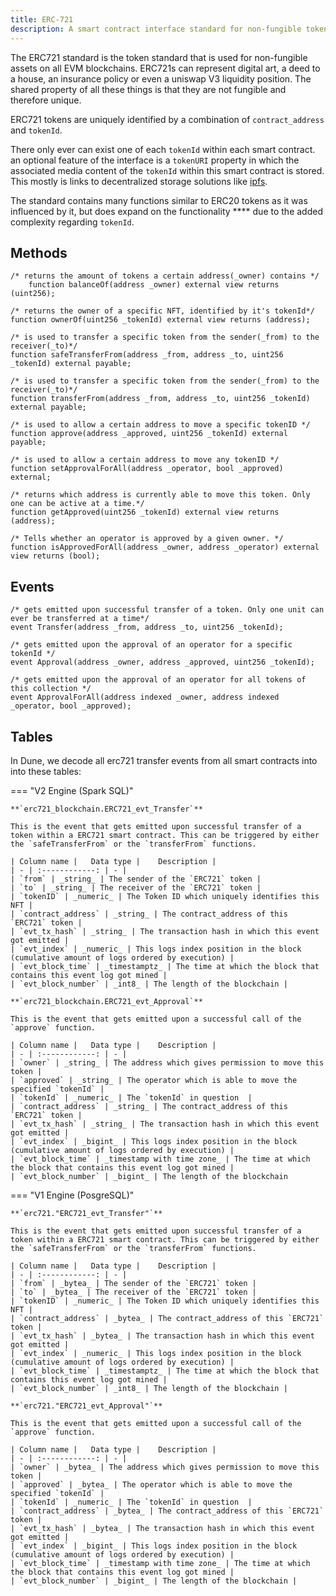 ```yaml
---
title: ERC-721
description: A smart contract interface standard for non-fungible tokens.
---
```


The ERC721 standard is the token standard that is used for non-fungible assets on all EVM blockchains. ERC721s can represent digital art, a deed to a house, an insurance policy or even a uniswap V3 liquidity position. The shared property of all these things is that they are not fungible and therefore unique. 

ERC721 tokens are uniquely identified by a combination of `contract_address` and `tokenId`. 

There only ever can exist one of each `tokenId` within each smart contract. an optional feature of the interface is a `tokenURI` property in which the associated media content of the `tokenId` within this smart contract is stored. This mostly is links to decentralized storage solutions like [ipfs](https://ipfs.io).

The standard contains many functions similar to ERC20 tokens as it was influenced by it, but does expand on the functionality **** due to the added complexity regarding `tokenId`.

## Methods

```solidity
/* returns the amount of tokens a certain address(_owner) contains */
    function balanceOf(address _owner) external view returns (uint256); 

/* returns the owner of a specific NFT, identified by it's tokenId*/
function ownerOf(uint256 _tokenId) external view returns (address);

/* is used to transfer a specific token from the sender(_from) to the receiver(_to)*/
function safeTransferFrom(address _from, address _to, uint256 _tokenId) external payable;

/* is used to transfer a specific token from the sender(_from) to the receiver(_to)*/
function transferFrom(address _from, address _to, uint256 _tokenId) external payable;

/* is used to allow a certain address to move a specific tokenID */
function approve(address _approved, uint256 _tokenId) external payable;

/* is used to allow a certain address to move any tokenID */
function setApprovalForAll(address _operator, bool _approved) external;

/* returns which address is currently able to move this token. Only one can be active at a time.*/
function getApproved(uint256 _tokenId) external view returns (address);

/* Tells whether an operator is approved by a given owner. */
function isApprovedForAll(address _owner, address _operator) external view returns (bool);
```

## Events

```solidity
/* gets emitted upon successful transfer of a token. Only one unit can ever be transferred at a time*/
event Transfer(address _from, address _to, uint256 _tokenId);

/* gets emitted upon the approval of an operator for a specific tokenId */
event Approval(address _owner, address _approved, uint256 _tokenId);

/* gets emitted upon the approval of an operator for all tokens of this collection */
event ApprovalForAll(address indexed _owner, address indexed _operator, bool _approved);
```

## Tables

In Dune, we decode all erc721 transfer events from all smart contracts into into these tables:

=== "V2 Engine (Spark SQL)"

    **`erc721_blockchain.ERC721_evt_Transfer`**

    This is the event that gets emitted upon successful transfer of a token within a ERC721 smart contract. This can be triggered by either the `safeTransferFrom` or the `transferFrom` functions.

    | Column name |   Data type |    Description |
    | - | :------------: | - |
    | `from` | _string_ | The sender of the `ERC721` token |
    | `to` | _string_ | The receiver of the `ERC721` token |
    | `tokenID` | _numeric_ | The Token ID which uniquely identifies this NFT |
    | `contract_address` | _string_ | The contract_address of this `ERC721` token |
    | `evt_tx_hash` | _string_ | The transaction hash in which this event got emitted |
    | `evt_index` | _numeric_ | This logs index position in the block (cumulative amount of logs ordered by execution) |
    | `evt_block_time` | _timestamptz_ | The time at which the block that contains this event log got mined |
    | `evt_block_number` | _int8_ | The length of the blockchain |

    **`erc721_blockchain.ERC721_evt_Approval`**

    This is the event that gets emitted upon a successful call of the `approve` function.

    | Column name |   Data type |    Description |
    | - | :------------: | - |
    | `owner` | _string_ | The address which gives permission to move this token |
    | `approved` | _string_ | The operator which is able to move the specified `tokenId` |
    | `tokenId` | _numeric_ | The `tokenId` in question  |
    | `contract_address` | _string_ | The contract_address of this `ERC721` token |
    | `evt_tx_hash` | _string_ | The transaction hash in which this event got emitted |
    | `evt_index` | _bigint_ | This logs index position in the block (cumulative amount of logs ordered by execution) |
    | `evt_block_time` | _timestamp with time zone_ | The time at which the block that contains this event log got mined |
    | `evt_block_number` | _bigint_ | The length of the blockchain             

=== "V1 Engine (PosgreSQL)"

    **`erc721."ERC721_evt_Transfer"`**

    This is the event that gets emitted upon successful transfer of a token within a ERC721 smart contract. This can be triggered by either the `safeTransferFrom` or the `transferFrom` functions.

    | Column name |   Data type |    Description |
    | - | :------------: | - |
    | `from` | _bytea_ | The sender of the `ERC721` token |
    | `to` | _bytea_ | The receiver of the `ERC721` token |
    | `tokenID` | _numeric_ | The Token ID which uniquely identifies this NFT |
    | `contract_address` | _bytea_ | The contract_address of this `ERC721` token |
    | `evt_tx_hash` | _bytea_ | The transaction hash in which this event got emitted |
    | `evt_index` | _numeric_ | This logs index position in the block (cumulative amount of logs ordered by execution) |
    | `evt_block_time` | _timestamptz_ | The time at which the block that contains this event log got mined |
    | `evt_block_number` | _int8_ | The length of the blockchain |

    **`erc721."ERC721_evt_Approval"`**

    This is the event that gets emitted upon a successful call of the `approve` function.

    | Column name |   Data type |    Description |
    | - | :------------: | - |
    | `owner` | _bytea_ | The address which gives permission to move this token |
    | `approved` | _bytea_ | The operator which is able to move the specified `tokenId` |
    | `tokenId` | _numeric_ | The `tokenId` in question  |
    | `contract_address` | _bytea_ | The contract_address of this `ERC721` token |
    | `evt_tx_hash` | _bytea_ | The transaction hash in which this event got emitted |
    | `evt_index` | _bigint_ | This logs index position in the block (cumulative amount of logs ordered by execution) |
    | `evt_block_time` | _timestamp with time zone_ | The time at which the block that contains this event log got mined |
    | `evt_block_number` | _bigint_ | The length of the blockchain |
